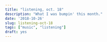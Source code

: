 ```yaml
---
title: "listening, oct. 18"
description: "What I was bumpin' this month."
date: '2018-10-26'
slug: listening-oct-18
tags: ["music", "listening"]
draft: yes
---
```


